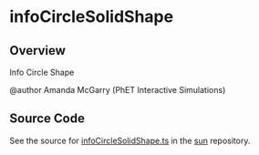 # infoCircleSolidShape

## Overview

Info Circle Shape

@author Amanda McGarry (PhET Interactive Simulations)



## Source Code

See the source for [infoCircleSolidShape.ts](https://github.com/phetsims/sun/blob/main/js/shapes/infoCircleSolidShape.ts) in the [sun](https://github.com/phetsims/sun) repository.
